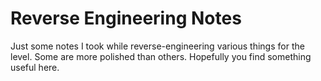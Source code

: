 # Reverse Engineering Notes

Just some notes I took while reverse-engineering various things for the level. Some are more polished than others. Hopefully you find something useful here.
